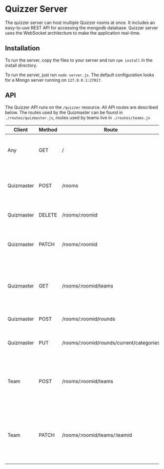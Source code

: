 # Quizzer Server

The quizzer server can host multiple Quizzer rooms at once. It includes an easy-to-use REST API for accessing the mongodb database. Quizzer server uses the WebSocket architecture to make the application real-time.

## Installation
To run the server, copy the files to your server and run `npm install` in the install directory.

To run the server, just run `node server.js`. The default configuration looks for a Mongo server running on `127.0.0.1:27017`.

## API
The Quizzer API runs on the `/quizzer` resource. All API routes are described below. The routes used by the Quizmaster can be found in `./routes/quizmaster.js`, routes used by teams live in `./routes/teams.js`

| Client     | Method | Route                                    | Request                 | Response                                                       | Information                                                             |
|------------|--------|------------------------------------------|-------------------------|----------------------------------------------------------------|-------------------------------------------------------------------------|
| Any        | GET    | /                                        | -                       | `{ gamestate }`                                                | If the client already has a session, give him the gamestate |
| Quizmaster | POST   | /rooms                                   | -                       | `{ success: 'Created room succesfully', number }`              | Creates a new room and authenticates the user as quizmaster. |
| Quizmaster | DELETE | /rooms/:roomid                           | -                       | `{ success: 'Deleted room succesfully' }`                      | Deletes the specified room |
| Quizmaster | PATCH  | /rooms/:roomid                           | `{ property: value }`   | `{ success: 'Updated room data succesfully', property: value}` | Allows the quizmaster to update the room data, like the current round |
| Quizmaster | GET    | /rooms/:roomid/teams                     | -                       | `{ [teams] }`                                                  | This gives the quizmaster all teams in his room to update the team list |
| Quizmaster | POST   | /rooms/:roomid/rounds                    | -                       | `{ success: 'Created new round succesfully' }`                 | Starts a new round |
| Quizmaster | PUT    | /rooms/:roomid/rounds/current/categories | `{ categories: [cats]}` | `{ success: 'Changed round categories', [categories] }`        | Changes the current round's categories |
| Team       | POST   | /rooms/:roomid/teams                     | `{ password }`          | `{ success: 'Authenticated succesfully', roomname, teamid}`    | Allows the team to 'log in' to the room and creates a new (empty) team in the database |
| Team       | PATCH  | /rooms/:roomid/teams/:teamid             | `{ name }`              | `{ success: 'Changed name succesfully', name}`                 | Changes the team name to the specified name in the database to the quizmaster can approve/deny |
